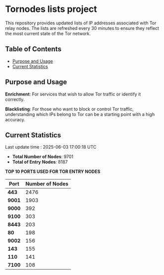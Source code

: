 # Tornodes lists project

This repository provides updated lists of IP addresses associated with Tor relay nodes. The lists are refreshed every 30 minutes to ensure they reflect the most current state of the Tor network.

## Table of Contents

- [Purpose and Usage](#purpose-and-usage)
- [Current Statistics](#current-statistics)


## Purpose and Usage

**Enrichment**: For services that wish to allow Tor traffic or identify it correctly.

**Blacklisting**: For those who want to block or control Tor traffic, understanding which IPs belong to Tor can be a starting point with a high accuracy.

## Current Statistics

Last update time : 2025-06-03 17:00:18 UTC

- **Total Number of Nodes**: 9701
- **Total of Entry Nodes**: 8187

**TOP 10 PORTS USED FOR TOR ENTRY NODES**

| **Port** | **Number of Nodes** |
|------|-----------------|
| **443**   | 2476  |
| **9001**   | 1903  |
| **9000**   | 392  |
| **9100**   | 303  |
| **8443**   | 203  |
| **80**   | 198  |
| **9002**   | 156  |
| **143**   | 155  |
| **110**   | 141  |
| **7100**   | 108  |

